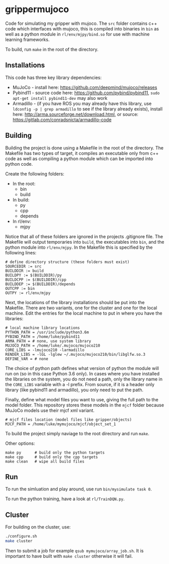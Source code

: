 # grippermujoco

Code for simulating my gripper with mujoco. The ```src``` folder contains c++ code which interfaces with mujoco, this is compiled into binaries in ```bin``` as well as a python module in ```rl/env/mjpy/bind.so``` for use with machine learning frameworks.

To build, run ```make``` in the root of the directory.

## Installations

This code has three key library dependencies:

* MuJoCo - install here: https://github.com/deepmind/mujoco/releases
* Pybind11 - source code here: https://github.com/pybind/pybind11, ```sudo apt-get install pybind11-dev``` may also work
* Armadillo - (if you have ROS you may already have this library, use ```ldconfig -p | grep armadillo``` to see if the library already exists), install here: http://arma.sourceforge.net/download.html, or source: https://gitlab.com/conradsnicta/armadillo-code

## Building

Building the project is done using a Makefile in the root of the directory. The Makefile has two types of target, it compiles an executable only from c++ code as well as compiling a python module which can be imported into python code.

Create the following folders:

* In the root:
  * bin
  * build
* In build:
  * py
  * cpp
  * depends
* In rl/env:
  * mjpy

Notice that all of these folders are ignored in the projects .gitignore file. The Makefile will output temporaries into ```build```, the executables into ```bin```, and the python module into ```rl/env/mjpy```. In the Makefile this is specified by the following lines:

```make
# define directory structure (these folders must exist)
SOURCEDIR := src
BUILDDIR := build
BUILDPY := $(BUILDDIR)/py
BUILDCPP := $(BUILDDIR)/cpp
BUILDDEP := $(BUILDDIR)/depends
OUTCPP := bin
OUTPY := rl/env/mjpy
```

Next, the locations of the library installations should be put into the Makefile. There are two variants, one for the cluster and one for the local machine. Edit the entries for the local machine to put in where you have the libraries:

```make
# local machine library locations
PYTHON_PATH = /usr/include/python3.6m
PYBIND_PATH = /home/luke/pybind11
ARMA_PATH = # none, use system library
MUJOCO_PATH = /home/luke/.mujoco/mujoco210
CORE_LIBS = -lmujoco210 -larmadillo
RENDER_LIBS = -lGL -lglew ~/.mujoco/mujoco210/bin/libglfw.so.3
DEFINE_VAR = # none
```

The choice of python path defines what version of python the module will run on (so in this case Python 3.6 only). In cases where you have installed the libraries on the system, you do not need a path, only the library name in the ```CORE_LIBS``` variable with a -l prefix. From source, if it is a header only library (like pybind11 and armadillo), you only need to put the path.

Finally, define what model files you want to use, giving the full path to the model folder. This repository stores these models in the ```mjcf``` folder because MuJoCo models use their mjcf xml variant.

```make
# mjcf files location (model files like gripper/objects)
MJCF_PATH = /home/luke/mymujoco/mjcf/object_set_1
```

To build the project simply naviage to the root directory and run ```make```.

Other options:

```make
make py      # build only the python targets
make cpp     # build only the cpp targets
make clean   # wipe all build files
```

## Run

To run the simluation and play around, use run ```bin/mysimulate task 0```.

To run the python training, have a look at ```rl/TrainDQN.py```.

## Cluster

For building on the cluster, use:
```bash
./configure.sh
make cluster
```

Then to submit a job for example ```qsub mymujoco/array_job.sh```. It is important to have built with ```make cluster``` otherwise it will fail.


